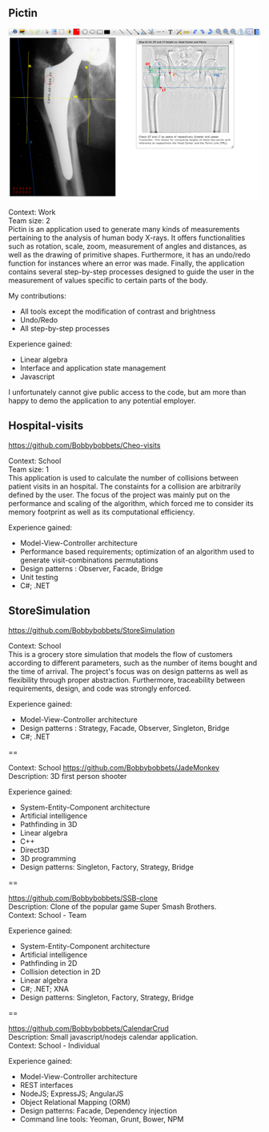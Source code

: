 Pictin
--

![Pictin](images/pictin_1.png)

Context: Work<br/>
Team size: 2<br/>
Pictin is an application used to generate many kinds of measurements pertaining to the analysis of human body X-rays. It
offers functionalities such as rotation, scale, zoom, measurement of angles and distances, as well as the drawing of
primitive shapes. Furthermore, it has an undo/redo function for instances where an error was made. Finally, the application 
contains several step-by-step processes designed to guide the user in the measurement of values specific to certain parts of the body.

My contributions:

- All tools except the modification of contrast and brightness
- Undo/Redo
- All step-by-step processes

Experience gained:

- Linear algebra
- Interface and application state management
- Javascript

I unfortunately cannot give public access to the code, but am more than happy to demo the application to any potential 
employer.

Hospital-visits
--

https://github.com/Bobbybobbets/Cheo-visits <br/>

Context: School<br/>
Team size: 1<br/>
This application is used to calculate the number of collisions between patient visits in an hospital. The constaints
for a collision are arbitrarily defined by the user. The focus of the project was mainly put on the performance and 
scaling of the algorithm, which forced me to consider its memory footprint as well as its computational efficiency.<br/>


Experience gained:

- Model-View-Controller architecture
- Performance based requirements; optimization of an algorithm used to generate visit-combinations permutations
- Design patterns : Observer, Facade, Bridge
- Unit testing
- C#; .NET

StoreSimulation
--

https://github.com/Bobbybobbets/StoreSimulation <br/>

Context: School<br/>
This is a grocery store simulation that models the flow of customers according to different parameters, such as the number
of items bought and the time of arrival. The project's focus was on design patterns as well as flexibility through proper
abstraction. Furthermore, traceability between requirements, design, and code was strongly enforced.<br/>


Experience gained:

- Model-View-Controller architecture
- Design patterns : Strategy, Facade, Observer, Singleton, Bridge
- C#; .NET

==

Context: School
https://github.com/Bobbybobbets/JadeMonkey <br/>
Description: 3D first person shooter <br/>

Experience gained:

- System-Entity-Component architecture
- Artificial intelligence
- Pathfinding in 3D
- Linear algebra
- C++
- Direct3D
- 3D programming
- Design patterns: Singleton, Factory, Strategy, Bridge

==

https://github.com/Bobbybobbets/SSB-clone <br/>
Description: Clone of the popular game Super Smash Brothers. <br/>
Context: School - Team

Experience gained:

- System-Entity-Component architecture
- Artificial intelligence
- Pathfinding in 2D
- Collision detection in 2D
- Linear algebra
- C#; .NET; XNA
- Design patterns: Singleton, Factory, Strategy, Bridge

==

https://github.com/Bobbybobbets/CalendarCrud <br/>
Description: Small javascript/nodejs calendar application. <br/>
Context: School - Individual

Experience gained:

- Model-View-Controller architecture
- REST interfaces
- NodeJS; ExpressJS; AngularJS
- Object Relational Mapping (ORM)
- Design patterns: Facade, Dependency injection
- Command line tools: Yeoman, Grunt, Bower, NPM

